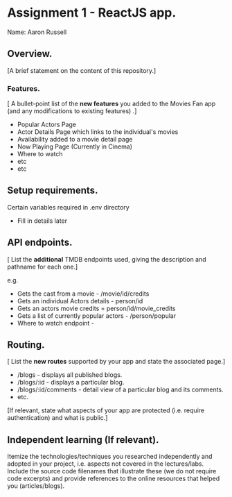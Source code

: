 # Assignment 1 - ReactJS app.

Name: Aaron Russell

## Overview.

[A brief statement on the content of this repository.]

### Features.
[ A bullet-point list of the __new features__ you added to the Movies Fan app (and any modifications to existing features) .]
 
+ Popular Actors Page
+ Actor Details Page which links to the individual's movies
+ Availability added to a movie detail page
+ Now Playing Page (Currently in Cinema)
+ Where to watch
+ etc
+ etc

## Setup requirements.

Certain variables required in .env directory
- Fill in details later

## API endpoints.

[ List the __additional__ TMDB endpoints used, giving the description and pathname for each one.] 

e.g.
+ Gets the cast from a movie - /movie/id/credits
+ Gets an individual Actors details - person/id
+ Gets an actors movie credits = person/id/movie_credits
+ Gets a list of currently popular actors - /person/popular
+ Where to watch endpoint -
## Routing.

[ List the __new routes__ supported by your app and state the associated page.]

+ /blogs - displays all published blogs.
+ /blogs/:id - displays a particular blog.
+ /blogs/:id/comments - detail view of a particular blog and its comments.
+ etc.

[If relevant, state what aspects of your app are protected (i.e. require authentication) and what is public.]

## Independent learning (If relevant).

Itemize the technologies/techniques you researched independently and adopted in your project, 
i.e. aspects not covered in the lectures/labs. Include the source code filenames that illustrate these 
(we do not require code excerpts) and provide references to the online resources that helped you (articles/blogs).